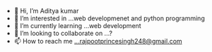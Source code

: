 - 👋 Hi, I’m Aditya kumar
- 👀 I’m interested in ...web developmenet and python programming
- 🌱 I’m currently learning ...web development
- 💞️ I’m looking to collaborate on ...?
- 📫 How to reach me ...rajpootprincesingh248@gmail.com

<!---
rajput204/rajput204 is a ✨ special ✨ repository because its `README.md` (this file) appears on your GitHub profile.
You can click the Preview link to take a look at your changes.
--->
